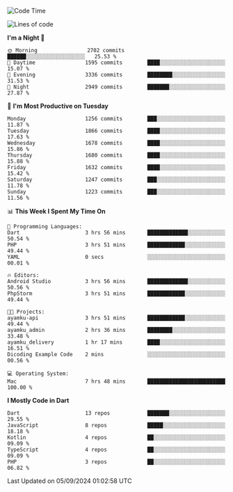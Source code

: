 <!--START_SECTION:waka-->
![Code Time](http://img.shields.io/badge/Code%20Time-723%20hrs%2057%20mins-blue)

![Lines of code](https://img.shields.io/badge/From%20Hello%20World%20I%27ve%20Written-3.5%20million%20lines%20of%20code-blue)

**I'm a Night 🦉** 

```text
🌞 Morning                2702 commits        ██████░░░░░░░░░░░░░░░░░░░   25.53 % 
🌆 Daytime                1595 commits        ████░░░░░░░░░░░░░░░░░░░░░   15.07 % 
🌃 Evening                3336 commits        ████████░░░░░░░░░░░░░░░░░   31.53 % 
🌙 Night                  2949 commits        ███████░░░░░░░░░░░░░░░░░░   27.87 % 
```
📅 **I'm Most Productive on Tuesday** 

```text
Monday                   1256 commits        ███░░░░░░░░░░░░░░░░░░░░░░   11.87 % 
Tuesday                  1866 commits        ████░░░░░░░░░░░░░░░░░░░░░   17.63 % 
Wednesday                1678 commits        ████░░░░░░░░░░░░░░░░░░░░░   15.86 % 
Thursday                 1680 commits        ████░░░░░░░░░░░░░░░░░░░░░   15.88 % 
Friday                   1632 commits        ████░░░░░░░░░░░░░░░░░░░░░   15.42 % 
Saturday                 1247 commits        ███░░░░░░░░░░░░░░░░░░░░░░   11.78 % 
Sunday                   1223 commits        ███░░░░░░░░░░░░░░░░░░░░░░   11.56 % 
```


📊 **This Week I Spent My Time On** 

```text
💬 Programming Languages: 
Dart                     3 hrs 56 mins       █████████████░░░░░░░░░░░░   50.54 % 
PHP                      3 hrs 51 mins       ████████████░░░░░░░░░░░░░   49.44 % 
YAML                     0 secs              ░░░░░░░░░░░░░░░░░░░░░░░░░   00.01 % 

🔥 Editors: 
Android Studio           3 hrs 56 mins       █████████████░░░░░░░░░░░░   50.56 % 
PhpStorm                 3 hrs 51 mins       ████████████░░░░░░░░░░░░░   49.44 % 

🐱‍💻 Projects: 
ayamku-api               3 hrs 51 mins       ████████████░░░░░░░░░░░░░   49.44 % 
ayamku_admin             2 hrs 36 mins       ████████░░░░░░░░░░░░░░░░░   33.48 % 
ayamku_delivery          1 hr 17 mins        ████░░░░░░░░░░░░░░░░░░░░░   16.51 % 
Dicoding Example Code    2 mins              ░░░░░░░░░░░░░░░░░░░░░░░░░   00.56 % 

💻 Operating System: 
Mac                      7 hrs 48 mins       █████████████████████████   100.00 % 
```

**I Mostly Code in Dart** 

```text
Dart                     13 repos            ███████░░░░░░░░░░░░░░░░░░   29.55 % 
JavaScript               8 repos             █████░░░░░░░░░░░░░░░░░░░░   18.18 % 
Kotlin                   4 repos             ██░░░░░░░░░░░░░░░░░░░░░░░   09.09 % 
TypeScript               4 repos             ██░░░░░░░░░░░░░░░░░░░░░░░   09.09 % 
PHP                      3 repos             ██░░░░░░░░░░░░░░░░░░░░░░░   06.82 % 
```




 Last Updated on 05/09/2024 01:02:58 UTC
<!--END_SECTION:waka-->
